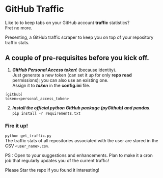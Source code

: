 # GitHub Traffic

Like to to keep tabs on your GitHub account **traffic** statistics? <br>
Fret no more.

Presenting, a GitHub traffic scraper to keep you on top of your repository traffic stats.

## A couple of pre-requisites before you kick off.
1. ***GitHub Personal Access token***! (because identity).<br>
Just generate a new token (can set it up for only **repo read** permissions); you can also use an existing one. <br>
Assign it to ***token*** in the **config.ini** file. <br>

```
[github]
token=<personal_access_token>
```


2. ***Install the official python GitHub package (pyGithub) and pandas***. <br>
`pip install -r requirements.txt`

### Fire it up! <br>
`python get_traffic.py` <br>
The traffic stats of all repositories associated with the user are stored in the CSV `<user_name>.csv`. <br>

PS : Open to your suggestions and enhancements. Plan to make it a cron job that regularly updates you of the current traffic!

Please Star the repo if you found it interesting!
